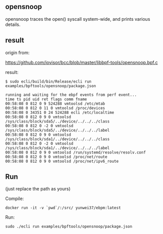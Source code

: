 ## opensnoop

opensnoop traces the open() syscall system-wide, and prints various details.

## result

origin from:

https://github.com/iovisor/bcc/blob/master/libbpf-tools/opensnoop.bpf.c

result:

```console
$ sudo ecli/build/bin/Release/ecli run examples/bpftools/opensnoop/package.json

running and waiting for the ebpf events from perf event...
time ts pid uid ret flags comm fname 
00:58:08 0 812 0 9 524288 vmtoolsd /etc/mtab 
00:58:08 0 812 0 11 0 vmtoolsd /proc/devices 
00:58:08 0 34351 0 24 524288 ecli /etc/localtime 
00:58:08 0 812 0 9 0 vmtoolsd /sys/class/block/sda5/../device/../../../class 
00:58:08 0 812 0 -2 0 vmtoolsd /sys/class/block/sda5/../device/../../../label 
00:58:08 0 812 0 9 0 vmtoolsd /sys/class/block/sda1/../device/../../../class 
00:58:08 0 812 0 -2 0 vmtoolsd /sys/class/block/sda1/../device/../../../label 
00:58:08 0 812 0 9 0 vmtoolsd /run/systemd/resolve/resolv.conf 
00:58:08 0 812 0 9 0 vmtoolsd /proc/net/route 
00:58:08 0 812 0 9 0 vmtoolsd /proc/net/ipv6_route 
```

## Run

(just replace the path as yours)

Compile:

```shell
docker run -it -v `pwd`/:/src/ yunwei37/ebpm:latest
```

Run:

```shell
sudo ./ecli run examples/bpftools/opensnoop/package.json
```